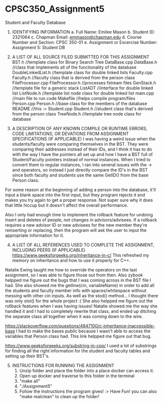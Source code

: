 # CPSC350_Assignment5
Student and Faculty Database

1. IDENTIFYING INFORMATION
a. Full Name: Emilee Mason
b. Student ID: 2321064
c. Chapman Email: emmason@chapman.edu
d. Course Number and Section: CPSC 350-01
e. Assignment or Excercise Number: Assignment 5: Student DB

2. A LIST OF ALL SOURCE FILED SUBMITTED FOR THIS ASSIGNMENT
BST.h			//template class for Binary Search Tree
DataBase.cpp
DataBase.h		//class that implements all of the functionality of the database
DoubleLinkedList.h	//template class for double linked lists
Faculty.cpp
Faculty.h		//faculty class that is derived from the person class
FileProcessor.cpp
FileProcessor.h		//processes fstream files
GenStack.h		//template file for a generic stack
ListADT			//interface for double linked list 
ListNode.h		//template list node class for double linked list 
main.cpp		//main file to run code 
Makefile		//helps compile program/files
Person.cpp
Person.h		//base class for the members of the database 
README			//this :>
Student.cpp
Student.h		//student class that's derived from the person class 
TreeNode.h		//template tree node class for database 


3. A DESCRIPTION OF ANY KNOWN COMPILE OR RUNTIME ERRORS, CODE LIMITATIONS, OR DEVATIONS FROM ASSIGNMENT SPECIFICATIONS (IF APPLICABLE)
I was having a weird issue when the students/faculty were comparing themselves
in the BST. They were comparing their addresses instead of their IDs, and I 
think it has to do with the way I have the pointers all set up and how I
have a BST full of Student/Faculty pointers instead of normal instances. When
I tried to convert them to regular instances, I ran into several issues with the
-> and operators, so instead I just directly compare the ID's in the BST since 
both faculty and students use the same GetID() from the base Person class. 

For some reason at the beginning of adding a person into the database, it'll input a
blank space into the first input, but they program rejects it and makes you try again
to get a proper response. Not super sure why it does that little hiccup but it 
doesn't affect the overall performance. 

Also I only had enough time to implement the rollback feature for undoing insert and 
deletes of people, not changes in advisors/advisees. If a rollback requires a new 
advisor ID or new advisees for the new member they're reinserting or replacing, then
the program will ask the user to input the appropriate information for it.


4. A LIST OF ALL REFERENCES USED TO COMPLETE THE ASSIGNMENT, INCLUDING PEERS (IF APPLICABLE)
https://www.geeksforgeeks.org/inheritance-in-c/
This refreshed my memory on inheritance and how to use it properly for C++.

Natalie Ewing taught me how to override the operators on the last assignment, so
I was able to figure those out from then. Also zybook helpped me figure out the 
bugs that I was coming across in the BST file I had. She also showed me the 
getline(cin, variableName) in order to add all the students and faculty member
info with spaces/whitespace without messing with other cin inputs. As well as
the stod() method... I thought there was only stoi() for the whole project :(
She also helpped me figure out the rollback features when I was having issues!
Natalie showed me the way she handled it and I had to completely rewrite that 
class, and ended up ditching the separate class all together when it was coming
down to the wire. 

https://stackoverflow.com/questions/4847100/c-inheritance-inaccessible-base
I had to make the bases public because I wasn't able to access the variables
that Person class had. This link helpped me figure out that bug.

https://www.geeksforgeeks.org/substring-in-cpp/
I used a lot of substrings for finding all the right information for the 
student and faculty tables and setting up their BST's. 


5. INSTRUCTIONS FOR RUNNING THE ASSIGNMENT
	1) Unzip folder and place the folder into a place docker can access it. 
	2) Open up docker and traverse to this folder in the terminal
	3) "make all"
	4) "./Assignment5"
	6) Follow the instructions the program gives! :> Have Fun!
you can also "make realclean" to clean up the folder!


